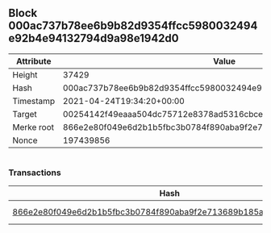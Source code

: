 ## Block 000ac737b78ee6b9b82d9354ffcc5980032494e92b4e94132794d9a98e1942d0

Attribute | Value
--- | ---
Height | 37429
Hash | 000ac737b78ee6b9b82d9354ffcc5980032494e92b4e94132794d9a98e1942d0
Timestamp | 2021-04-24T19:34:20+00:00
Target | 00254142f49eaaa504dc75712e8378ad5316cbcead634704b3734b6271167cc4
Merke root | 866e2e80f049e6d2b1b5fbc3b0784f890aba9f2e713689b185abcf2e81902ee1
Nonce | 197439856

```

```

### Transactions

Hash | Amount
--- | ---
[866e2e80f049e6d2b1b5fbc3b0784f890aba9f2e713689b185abcf2e81902ee1](866e2e80f049e6d2b1b5fbc3b0784f890aba9f2e713689b185abcf2e81902ee1.md) | 10.00000000 SKEPTI 
